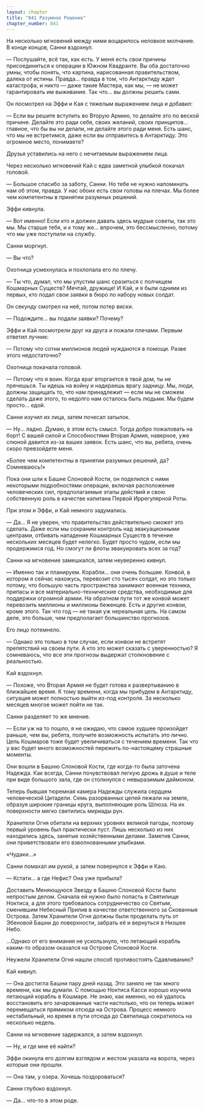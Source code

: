 ```yaml
---
layout: chapter
title: "841 Разумное Решение"
chapter_number: 841
---
```


На несколько мгновений между ними воцарилось неловкое молчание. В конце концов, Санни вздохнул.

— Послушайте, всё так, как есть. У меня есть свои причины присоединиться к операции в Южном Квадранте. Вы оба достаточно умны, чтобы понять, что картина, нарисованная правительством, далека от истины. Правда... правда в том, что Антарктиду ждет катастрофа, и никто — даже такие Мастера, как мы, — не может гарантировать им выживание. Так что... вы должны решить сами.

Он посмотрел на Эффи и Кая с тяжелым выражением лица и добавил:

— Если вы решите вступить во Вторую Армию, то делайте это по веской причине. Делайте это ради себя, своих желаний, своих принципов... главное, что бы вы ни делали, не делайте этого ради меня. Есть шанс, что мы не встретимся, даже если вы отправитесь в Антарктиду. Это огромное место, понимаете?

Друзья уставились на него с нечитаемым выражением лица.

Через несколько мгновений Кай с едва заметной улыбкой покачал головой.

— Большое спасибо за заботу, Санни. Но тебе не нужно напоминать нам об этом, правда. У нас обоих есть свои головы на плечах. Мы более чем компетентны в принятии разумных решений.

Эффи кивнула.

— Вот именно! Если кто и должен давать здесь мудрые советы, так это мы. Мы старше тебя, и к тому же... впрочем, это бессмысленно, потому что мы уже поступили на службу.

Санни моргнул.

— Вы что?

Охотница усмехнулась и похлопала его по плечу.

— Ты что, думал, что мы упустим шанс сразиться с полчищем Кошмарных Существ? Мечтай, дружище! И Кай, и я были одними из первых, кто подал свои заявки в бюро по набору новых солдат.

Он секунду смотрел на неё, потом потер виски.

— Подождите... вы подали заявки? Почему?

Эффи и Кай посмотрели друг на друга и пожали плечами. Первым ответил лучник:

— Потому что сотни миллионов людей нуждаются в помощи. Разве этого недостаточно?

Охотница покачала головой.

— Потому что я воин. Когда враг вторгается в твой дом, ты не прячешься. Ты идешь на войну и надираешь врагу задницу. Мы, люди, должны защищать то, что нам принадлежит — если мы не сможем сделать даже этого, то недолго нам осталось быть людьми. Мы будем просто... едой.

Санни изучил их лица, затем почесал затылок.

— Ну... ладно. Думаю, в этом есть смысл. Тогда добро пожаловать на борт! С вашей силой и Способностями Вторая Армия, наверное, уже слюной давится из-за ваших заявок. Есть шанс, что вы, ребята, очень скоро превзойдете меня.

«Более чем компетентны в принятии разумных решений, да? Сомневаюсь!»

Пока они шли к Башне Слоновой Кости, он поделился с ними некоторыми подробностями операции, включая расположение человеческих сил, предполагаемые этапы действий и свою собственную роль в качестве капитана Первой Иррегулярной Роты.

При этом и Эффи, и Кай немного задумались.

— Да... Я не уверен, что правительство действительно сможет это сделать. Даже если мы сохраним контроль над эвакуационными центрами, отбивать нападение Кошмарных Существ в течение нескольких месяцев будет нелегко. Будет просто чудом, если мы продержимся год. Но смогут ли флоты эвакуировать всех за год?

Санни на мгновение замешкался, затем неуверенно кивнул.

— Именно так и планируем. Корабли... они очень большие. Конвой, в котором я сейчас нахожусь, перевозит сто тысяч солдат, но это только потому, что большую часть пространства занимают военная техника, припасы и все материально-технические средства, необходимые для поддержки огромной армии. На обратном пути тот же конвой может перевозить миллионы и миллионы беженцев. Есть и другие конвои, кроме этого. Так что год — не такая уж нереальная цель. На самом деле, это больше, чем предполагает большинство прогнозов.

Его лицо потемнело.

— Однако это только в том случае, если конвои не встретят препятствий на своем пути. А кто это может сказать с уверенностью? Я сомневаюсь, что все эти прогнозы выдержат столкновение с реальностью.

Кай вздохнул.

— Похоже, что Вторая Армия не будет готова к развертыванию в ближайшее время. К тому времени, когда мы прибудем в Антарктиду, ситуация может полностью выйти из-под контроля. За несколько месяцев многое может пойти не так.

Санни разделяет то же мнение.

— Если уж на то пошло, я не ожидаю, что самое худшее произойдет раньше, чем вы, ребята, получите возможность испытать это лично. Цепь Кошмаров тоже будет увеличиваться с течением времени. Так что у вас будет много возможностей пережить по-настоящему страшные моменты.

Они вошли в Башню Слоновой Кости, где когда-то была заточена Надежда. Как всегда, Санни почувствовал легкую дрожь в душе и теле при виде большого зала, где он столкнулся с невыразимым даймоном.

Теперь бывшая тюремная камера Надежды служила сердцем человеческой Цитадели. Семь разорванных цепей лежали на земле, образуя широкие границы круга, выполняющие роль Шлюза. На их поверхности мягко светились мириады рун.

Хранители Огня обитали на верхних уровнях великой пагоды, поэтому первый уровень был практически пуст. Лишь несколько из них находились здесь, занятые хозяйственными делами. Заметив Санни, они приветствовали его взволнованными улыбками.

«Чудаки...»

Санни помахал им рукой, а затем повернулся к Эффи и Каю.

— Кстати... а где Нефис? Она уже прибыла?

Доставить Меняющуюся Звезду в Башню Слоновой Кости было непростым делом. Сначала ей нужно было попасть в Святилище Ноктиса, а для этого требовалось сотрудничество со Святым, сменившим Небесный Прилив в качестве ответственного за Скованные Острова. Затем Хранители Огня должны были проделать путь от Эбеновой Башни до поверхности, забрать её и вернуться в Низшее Небо.

...Однако от его внимания не ускользнуло, что летающий корабль каким-то образом оказался на Острове Слоновой Кости.

Неужели Хранители Огня нашли способ противостоять Сдавливанию?

Кай кивнул.

— Она достигла Башни пару дней назад. Это заняло не так много времени, как мы думали. С помощью Ноктиса Касси хорошо изучила летающий корабль в Кошмаре. Не знаю, как именно, но ей удалось восстановить его зачарованные части настолько, что он теперь может перемещаться прямиком отсюда на Острова. Процесс немного нестабильный, но время в пути отсюда до Святилища сократилось на несколько недель.

Санни на мгновение задержался, а затем вздохнул.

— Ну, и где мне её найти?

Эффи окинула его долгим взглядом и жестом указала на ворота, через которые они прошли.

— Она там, у озера. Хочешь поздороваться?

Санни глубоко вздохнул.

— Да... что-то в этом роде.